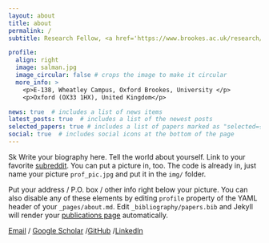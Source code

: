 ```yaml
---
layout: about
title: about
permalink: /
subtitle: Research Fellow, <a href='https://www.brookes.ac.uk/research/units/tde/groups/visual-artificial-intelligence-laboratory'>Visual Artificial Intelligence Laboratory</a>, Oxford Brookes University, Oxford, UK

profile:
  align: right
  image: salman.jpg
  image_circular: false # crops the image to make it circular
  more_info: >
    <p>E-138, Wheatley Campus, Oxford Brookes, University </p>
    <p>Oxford (OX33 1HX), United Kingdom</p>

news: true  # includes a list of news items
latest_posts: true  # includes a list of the newest posts
selected_papers: true # includes a list of papers marked as "selected={true}"
social: true  # includes social icons at the bottom of the page
---
```


Sk
Write your biography here. Tell the world about yourself. Link to your favorite [subreddit](http://reddit.com). You can put a picture in, too. The code is already in, just name your picture `prof_pic.jpg` and put it in the `img/` folder.

Put your address / P.O. box / other info right below your picture. You can also disable any of these elements by editing `profile` property of the YAML header of your `_pages/about.md`. Edit `_bibliography/papers.bib` and Jekyll will render your [publications page](/al-folio/publications/) automatically.

[Email](mailto:salmankhan@brookes.ac.uk) / [Google Scholar](https://scholar.google.co.kr/citations?user=0kXugtIAAAAJ&hl=en) /[GitHub](https://github.com/salmank255) /[LinkedIn](https://www.linkedin.com/feed/) 